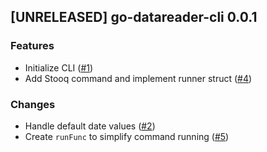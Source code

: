 ## [UNRELEASED] go-datareader-cli 0.0.1

### Features
- Initialize CLI ([#1](https://github.com/AleksanderWWW/go-datareader-cli/pull/1))
- Add Stooq command and implement runner struct ([#4](https://github.com/AleksanderWWW/go-datareader-cli/pull/4))

### Changes
- Handle default date values ([#2](https://github.com/AleksanderWWW/go-datareader-cli/pull/2))
- Create `runFunc` to simplify command running ([#5](https://github.com/AleksanderWWW/go-datareader-cli/pull/5))
